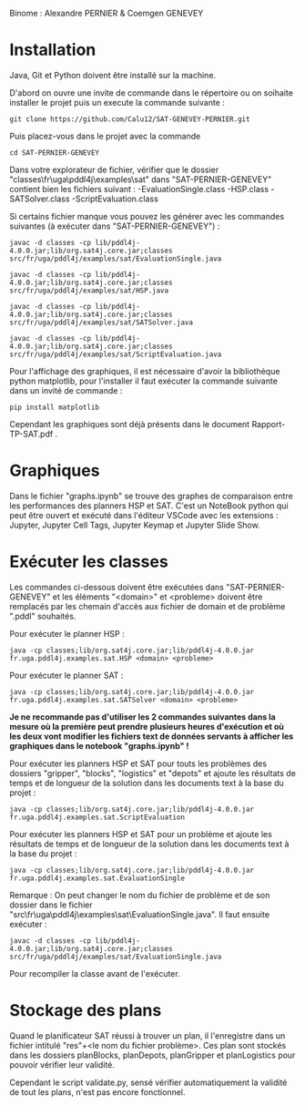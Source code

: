 Binome : Alexandre PERNIER & Coemgen GENEVEY

<h1>Installation</h1>

Java, Git et Python doivent être installé sur la machine.

D'abord on ouvre une invite de commande dans le répertoire ou on soihaite installer le projet puis un execute la commande suivante :
```
git clone https://github.com/Calu12/SAT-GENEVEY-PERNIER.git
 ```

Puis placez-vous dans le projet avec la commande
```
cd SAT-PERNIER-GENEVEY
 ```

Dans votre explorateur de fichier, vérifier que le dossier "classes\fr\uga\pddl4j\examples\sat" dans "SAT-PERNIER-GENEVEY" contient bien les fichiers suivant : 
-EvaluationSingle.class
-HSP.class
-SATSolver.class
-ScriptEvaluation.class

Si certains fichier manque vous pouvez les générer avec les commandes suivantes (à exécuter dans "SAT-PERNIER-GENEVEY") :
```
javac -d classes -cp lib/pddl4j-4.0.0.jar;lib/org.sat4j.core.jar;classes src/fr/uga/pddl4j/examples/sat/EvaluationSingle.java
 ```
```
javac -d classes -cp lib/pddl4j-4.0.0.jar;lib/org.sat4j.core.jar;classes src/fr/uga/pddl4j/examples/sat/HSP.java
 ```
```
javac -d classes -cp lib/pddl4j-4.0.0.jar;lib/org.sat4j.core.jar;classes src/fr/uga/pddl4j/examples/sat/SATSolver.java
 ```
```
javac -d classes -cp lib/pddl4j-4.0.0.jar;lib/org.sat4j.core.jar;classes src/fr/uga/pddl4j/examples/sat/ScriptEvaluation.java
 ```

Pour l'affichage des graphiques, il est nécessaire d'avoir la bibliothèque python matplotlib, pour l'installer il faut exécuter la commande suivante dans un invité de commande : 
```
pip install matplotlib
 ```

 Cependant les graphiques sont déjà présents dans le document Rapport-TP-SAT.pdf .


<h1>Graphiques</h1>

Dans le fichier "graphs.ipynb" se trouve des graphes de comparaison entre les performances des planners HSP et SAT.
C'est un NoteBook python qui peut être ouvert et exécuté dans l'éditeur VSCode avec les extensions : Jupyter, Jupyter Cell Tags, Jupyter Keymap et Jupyter Slide Show.

<h1>Exécuter les classes</h1>

Les commandes ci-dessous doivent être exécutées dans "SAT-PERNIER-GENEVEY" et les éléments "\<domain>" et \<probleme> doivent être remplacés par les chemain d'accès aux fichier de domain et de problème ".pddl" souhaités.

Pour exécuter le planner HSP : 
```
java -cp classes;lib/org.sat4j.core.jar;lib/pddl4j-4.0.0.jar fr.uga.pddl4j.examples.sat.HSP <domain> <probleme>
 ```

Pour exécuter le planner SAT : 
```
java -cp classes;lib/org.sat4j.core.jar;lib/pddl4j-4.0.0.jar fr.uga.pddl4j.examples.sat.SATSolver <domain> <probleme>
 ```

<strong>Je ne recommande pas d'utiliser les 2 commandes suivantes dans la mesure où la première peut prendre plusieurs heures d'exécution et où les deux vont modifier les fichiers text de données servants à afficher les graphiques dans le notebook "graphs.ipynb" !</strong>


Pour exécuter les planners HSP et SAT pour touts les problèmes des dossiers "gripper", "blocks", "logistics" et "depots" et ajoute les résultats de temps et de longueur de la solution dans les documents text à la base du projet :
```
java -cp classes;lib/org.sat4j.core.jar;lib/pddl4j-4.0.0.jar fr.uga.pddl4j.examples.sat.ScriptEvaluation
 ```

Pour exécuter les planners HSP et SAT pour un problème et ajoute les résultats de temps et de longueur de la solution dans les documents text à la base du projet :
```
java -cp classes;lib/org.sat4j.core.jar;lib/pddl4j-4.0.0.jar fr.uga.pddl4j.examples.sat.EvaluationSingle
 ```
Remarque : On peut changer le nom du fichier de problème et de son dossier dans le fichier "src\fr\uga\pddl4j\examples\sat\EvaluationSingle.java". Il faut ensuite exécuter :
```
javac -d classes -cp lib/pddl4j-4.0.0.jar;lib/org.sat4j.core.jar;classes src/fr/uga/pddl4j/examples/sat/EvaluationSingle.java
 ```
Pour recompiler la classe avant de l'exécuter.


<h1>Stockage des plans</h1>

Quand le planificateur SAT réussi à trouver un plan, il l'enregistre dans un fichier intitulé "res"+\<le nom du fichier problème>.
Ces plan sont stockés dans les dossiers planBlocks, planDepots, planGripper et planLogistics pour pouvoir vérifier leur validité.

Cependant le script validate.py, sensé vérifier automatiquement la validité de tout les plans, n'est pas encore fonctionnel. 